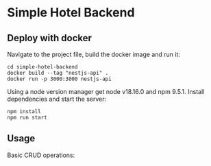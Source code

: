 # Simple Hotel Backend

## Deploy with docker

Navigate to the project file, build the docker image and run it:

    cd simple-hotel-backend
    docker build --tag "nestjs-api" .
    docker run -p 3000:3000 nestjs-api

Using a node version manager get node v18.16.0 and npm 9.5.1. Install dependencies and start the server:

    npm install
    npm run start

## Usage
Basic CRUD operations: